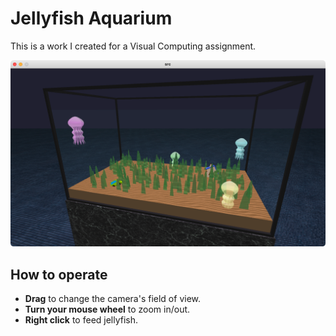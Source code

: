 # Jellyfish Aquarium

This is a work I created for a Visual Computing assignment.

![screenshot](./screenshot.png)

## How to operate

- **Drag** to change the camera's field of view.
- **Turn your mouse wheel** to zoom in/out.
- **Right click** to feed jellyfish.
